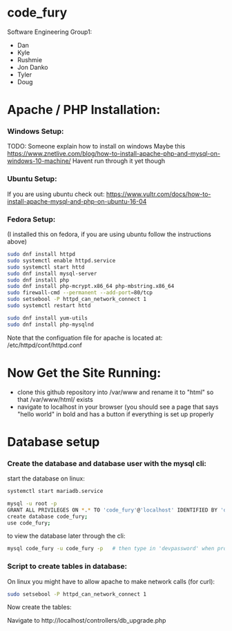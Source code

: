 # code_fury
Software Engineering Group1:
* Dan
* Kyle
* Rushmie
* Jon Danko
* Tyler
* Doug

# Apache / PHP Installation:
### Windows Setup:
TODO: Someone explain how to install on windows
Maybe this https://www.znetlive.com/blog/how-to-install-apache-php-and-mysql-on-windows-10-machine/
Havent run through it yet though

### Ubuntu Setup:
If you are using ubuntu check out: https://www.vultr.com/docs/how-to-install-apache-mysql-and-php-on-ubuntu-16-04

### Fedora Setup:
(I installed this on fedora, if you are using ubuntu follow the instructions above)
````bash
sudo dnf install httpd
sudo systemctl enable httpd.service
sudo systemctl start httd
sudo dnf install mysql-server
sudo dnf install php
sudo dnf install php-mcrypt.x86_64 php-mbstring.x86_64
sudo firewall-cmd --permanent --add-port=80/tcp
sudo setsebool -P httpd_can_network_connect 1
sudo systemctl restart httd

sudo dnf install yum-utils
sudo dnf install php-mysqlnd
````
Note that the configuation file for apache is located at: /etc/httpd/conf/httpd.conf

# Now Get the Site Running:
* clone this github repository into /var/www and rename it to "html" so that /var/www/html/ exists
* navigate to localhost in your browser (you should see a page that says "hello world" in bold and has a button if everything is set up properly


# Database setup
### Create the database and database user with the mysql cli:
start the database on linux:
````bash
systemctl start mariadb.service
````

````bash
mysql -u root -p
GRANT ALL PRIVILEGES ON *.* TO 'code_fury'@'localhost' IDENTIFIED BY 'devpassword';
create database code_fury;
use code_fury;
````

to view the database later through the cli:
````bash
mysql code_fury -u code_fury -p   # then type in 'devpassword' when prompted.
````

### Script to create tables in database:
On linux you might have to allow apache to make network calls (for curl):
````bash
sudo setsebool -P httpd_can_network_connect 1
````

Now create the tables:

Navigate to http://localhost/controllers/db_upgrade.php
